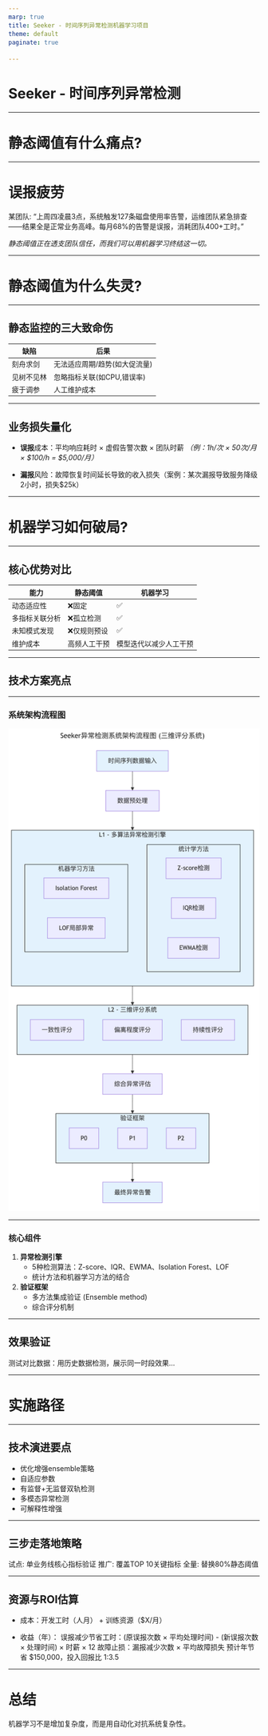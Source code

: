 ```yaml
---
marp: true
title: Seeker - 时间序列异常检测机器学习项目
theme: default
paginate: true

---
```


# Seeker - 时间序列异常检测

---

# 静态阈值有什么痛点?

---

# 误报疲劳

某团队: “上周四凌晨3点，系统触发127条磁盘使用率告警，运维团队紧急排查——结果全是正常业务高峰。每月68%的告警是误报，消耗团队400+工时。”

*静态阈值正在透支团队信任，而我们可以用机器学习终结这一切。*

---

# 静态阈值为什么失灵?

---
## 静态监控的三大致命伤
| 缺陷       | 后果                          |
| ---------- | ----------------------------- |
| 刻舟求剑   | 无法适应周期/趋势(如大促流量) |
| 见树不见林 | 忽略指标关联(如CPU,错误率)    |
| 疲于调参   | 人工维护成本                  |

---
## 业务损失量化
- **误报**成本：平均响应耗时 × 虚假告警次数 × 团队时薪
*（例：1h/次 × 50次/月 × $100/h = $5,000/月）*

- **漏报**风险：故障恢复时间延长导致的收入损失（案例：某次漏报导致服务降级2小时，损失$25k）

---

# 机器学习如何破局?

---
## 核心优势对比
| 能力           | 静态阈值     | 机器学习               |
| -------------- | ------------ | ---------------------- |
| 动态适应性     | ❌固定        | ✅                      |
| 多指标关联分析 | ❌孤立检测    | ✅                      |
| 未知模式发现   | ❌仅规则预设  | ✅                      |
| 维护成本       | 高频人工干预 | 模型迭代以减少人工干预 |

---
## 技术方案亮点

---

### 系统架构流程图
![w:256 h:512](./assets/diagram-three-dimension-rating-1.png)

---

### 核心组件

1. **异常检测引擎**
    - 5种检测算法：Z-score、IQR、EWMA、Isolation Forest、LOF
    - 统计方法和机器学习方法的结合
2. **验证框架**
    - 多方法集成验证 (Ensemble method)
    - 综合评分机制

---
## 效果验证
测试对比数据：用历史数据检测，展示同一时段效果...



---
# 实施路径
---
## 技术演进要点
- 优化增强ensemble策略
- 自适应参数
- 有监督+无监督双轨检测
- 多模态异常检测
- 可解释性增强

---
## 三步走落地策略
试点: 单业务线核心指标验证
推广: 覆盖TOP 10关键指标
全量: 替换80%静态阈值

---
## 资源与ROI估算
- 成本：开发工时（人月） + 训练资源（$X/月）

- 收益（年）：
    误报减少节省工时：(原误报次数 × 平均处理时间) - (新误报次数 × 处理时间) × 时薪 × 12
    故障止损：漏报减少次数 × 平均故障损失
    预计年节省 $150,000，投入回报比 1:3.5

---
# 总结
机器学习不是增加复杂度，而是用自动化对抗系统复杂性。
